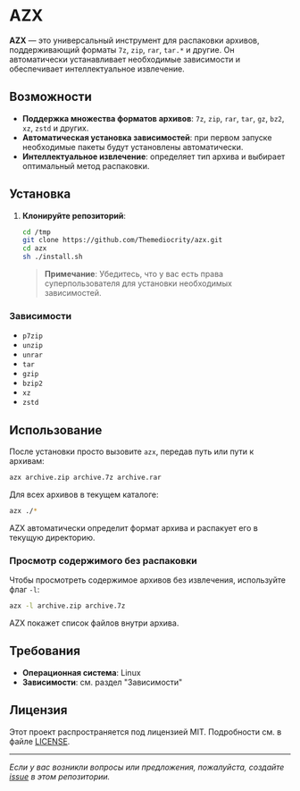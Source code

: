 # AZX

**AZX** — это универсальный инструмент для распаковки архивов, поддерживающий форматы `7z`, `zip`, `rar`, `tar.*` и другие. Он автоматически устанавливает необходимые зависимости и обеспечивает интеллектуальное извлечение.

## Возможности

- **Поддержка множества форматов архивов**: `7z`, `zip`, `rar`, `tar`, `gz`, `bz2`, `xz`, `zstd` и других.
- **Автоматическая установка зависимостей**: при первом запуске необходимые пакеты будут установлены автоматически.
- **Интеллектуальное извлечение**: определяет тип архива и выбирает оптимальный метод распаковки.

## Установка

1. **Клонируйте репозиторий**:

    ```bash
    cd /tmp
    git clone https://github.com/Themediocrity/azx.git
    cd azx
    sh ./install.sh
    ```

    > **Примечание**: Убедитесь, что у вас есть права суперпользователя для установки необходимых зависимостей.

### Зависимости

- `p7zip`
- `unzip`
- `unrar`
- `tar`
- `gzip`
- `bzip2`
- `xz`
- `zstd`

## Использование

После установки просто вызовите `azx`, передав путь или пути к архивам:

```bash
azx archive.zip archive.7z archive.rar
```
Для всех архивов в текущем каталоге:

```bash
azx ./*
```

AZX автоматически определит формат архива и распакует его в текущую директорию.

### Просмотр содержимого без распаковки

Чтобы просмотреть содержимое архивов без извлечения, используйте флаг `-l`:

```bash
azx -l archive.zip archive.7z
```

AZX покажет список файлов внутри архива.

## Требования

- **Операционная система**: Linux
- **Зависимости**: см. раздел "Зависимости"

## Лицензия

Этот проект распространяется под лицензией MIT. Подробности см. в файле [LICENSE](LICENSE).

---
*Если у вас возникли вопросы или предложения, пожалуйста, создайте [issue](https://github.com/Themediocrity/azx/issues) в этом репозитории.*
